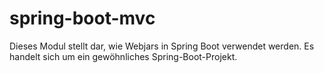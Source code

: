 # spring-boot-mvc
Dieses Modul stellt dar, wie Webjars in Spring Boot verwendet werden.
Es handelt sich um ein gewöhnliches Spring-Boot-Projekt.